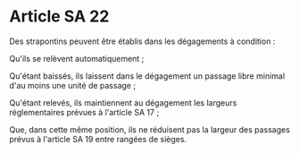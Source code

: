 # Article SA 22

Des strapontins peuvent être établis dans les dégagements à condition :

Qu'ils se relèvent automatiquement ;

Qu'étant baissés, ils laissent dans le dégagement un passage libre minimal d'au moins une unité de passage ;

Qu'étant relevés, ils maintiennent au dégagement les largeurs réglementaires prévues à l'article SA 17 ;

Que, dans cette même position, ils ne réduisent pas la largeur des passages prévus à l'article SA 19 entre rangées de sièges.
